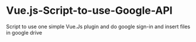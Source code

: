 # Vue.js-Script-to-use-Google-API
Script to use one simple Vue.Js plugin and do google sign-in and insert files in google drive
